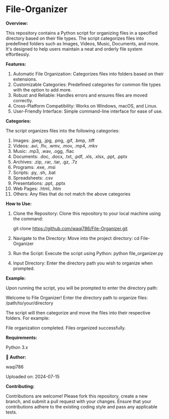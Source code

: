 # File-Organizer

**Overview:**

This repository contains a Python script for organizing files in a specified directory based on their file types. The script categorizes files into predefined folders such as Images, Videos, Music, Documents, and more. It's designed to help users maintain a neat and orderly file system effortlessly.


**Features:**

1. Automatic File Organization: Categorizes files into folders based on their extensions.
2. Customizable Categories: Predefined categories for common file types with the option to add more.
3. Robust and Reliable: Handles errors and ensures files are moved correctly.
4. Cross-Platform Compatibility: Works on Windows, macOS, and Linux.
5. User-Friendly Interface: Simple command-line interface for ease of use.


**Categories:**

The script organizes files into the following categories:

1. Images: .jpeg, .jpg, .png, .gif, .bmp, .tiff
2. Videos: .avi, .flv, .wmv, .mov, .mp4, .mkv
3. Music: .mp3, .wav, .ogg, .flac
4. Documents: .doc, .docx, .txt, .pdf, .xls, .xlsx, .ppt, .pptx
5. Archives: .zip, .rar, .tar, .gz, .7z
6. Programs: .exe, .msi
7. Scripts: .py, .sh, .bat
8. Spreadsheets: .csv
9. Presentations: .ppt, .pptx
10. Web Pages: .html, .htm
11. Others: Any files that do not match the above categories


**How to Use:**
1. Clone the Repository: Clone this repository to your local machine using the command:

    git clone https://github.com/waqi786/File-Organizer.git

2. Navigate to the Directory: Move into the project directory:
    cd File-Organizer

3. Run the Script: Execute the script using Python:
    python file_organizer.py

4. Input Directory: Enter the directory path you wish to organize when prompted.


**Example:**

Upon running the script, you will be prompted to enter the directory path:
   
   Welcome to File Organizer!
   Enter the directory path to organize files: /path/to/your/directory

The script will then categorize and move the files into their respective folders. For example:

   File organization completed.
   Files organized successfully.


**Requirements:**

Python 3.x


**👤 Author:**

waqi786

Uploaded on: 2024-07-15


**Contributing:**

Contributions are welcome! Please fork this repository, create a new branch, and submit a pull request with your changes. Ensure that your contributions adhere to the existing coding style and pass any applicable tests.
